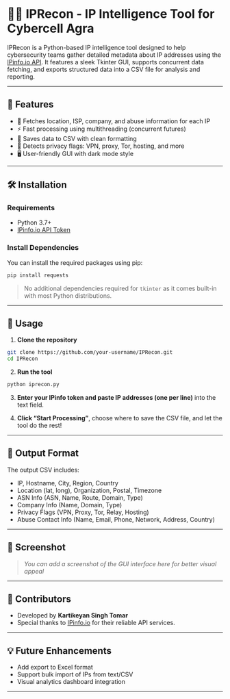 
# 🕵️‍♂️ IPRecon - IP Intelligence Tool for Cybercell Agra

IPRecon is a Python-based IP intelligence tool designed to help cybersecurity teams gather detailed metadata about IP addresses using the [IPinfo.io API](https://ipinfo.io/). It features a sleek Tkinter GUI, supports concurrent data fetching, and exports structured data into a CSV file for analysis and reporting.

---

## 🚀 Features

- 📍 Fetches location, ISP, company, and abuse information for each IP
- ⚡ Fast processing using multithreading (concurrent futures)
- 💾 Saves data to CSV with clean formatting
- 🧠 Detects privacy flags: VPN, proxy, Tor, hosting, and more
- 🖥️ User-friendly GUI with dark mode style

---

## 🛠️ Installation

### Requirements

- Python 3.7+
- [IPinfo.io API Token](https://ipinfo.io/account/token)

### Install Dependencies

You can install the required packages using pip:

```bash
pip install requests
```

> No additional dependencies required for `tkinter` as it comes built-in with most Python distributions.

---

## 🧩 Usage

1. **Clone the repository**

```bash
git clone https://github.com/your-username/IPRecon.git
cd IPRecon
```

2. **Run the tool**

```bash
python iprecon.py
```

3. **Enter your IPinfo token and paste IP addresses (one per line)** into the text field.

4. **Click “Start Processing”**, choose where to save the CSV file, and let the tool do the rest!

---

## 📂 Output Format

The output CSV includes:
- IP, Hostname, City, Region, Country
- Location (lat, long), Organization, Postal, Timezone
- ASN Info (ASN, Name, Route, Domain, Type)
- Company Info (Name, Domain, Type)
- Privacy Flags (VPN, Proxy, Tor, Relay, Hosting)
- Abuse Contact Info (Name, Email, Phone, Network, Address, Country)

---

## 📸 Screenshot

> _You can add a screenshot of the GUI interface here for better visual appeal_

---

## 🤝 Contributors

- Developed by **Kartikeyan Singh Tomar** 
- Special thanks to [IPinfo.io](https://ipinfo.io/) for their reliable API services.

---

## 💡 Future Enhancements

- Add export to Excel format
- Support bulk import of IPs from text/CSV
- Visual analytics dashboard integration

---



